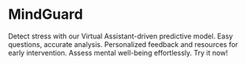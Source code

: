 # MindGuard
Detect stress with our Virtual Assistant-driven predictive model. Easy questions, accurate analysis. Personalized feedback and resources for early intervention. Assess mental well-being effortlessly. Try it now!
